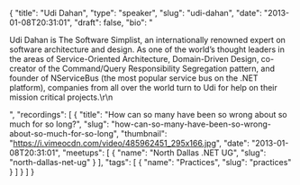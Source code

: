 {
  "title": "Udi Dahan",
  "type": "speaker",
  "slug": "udi-dahan",
  "date": "2013-01-08T20:31:01",
  "draft": false,
  "bio": "<p>Udi Dahan is The Software Simplist, an internationally renowned expert on software architecture and design. As one of the world’s thought leaders in the areas of Service-Oriented Architecture, Domain-Driven Design, co-creator of the Command/Query Responsibility Segregation pattern, and founder of NServiceBus (the most popular service bus on the .NET platform), companies from all over the world turn to Udi for help on their mission critical projects.\r\n</p>",
  "recordings": [
    {
      "title": "How can so many have been so wrong about so much for so long?",
      "slug": "how-can-so-many-have-been-so-wrong-about-so-much-for-so-long",
      "thumbnail": "https://i.vimeocdn.com/video/485962451_295x166.jpg",
      "date": "2013-01-08T20:31:01",
      "meetups": [
        {
          "name": "North Dallas .NET UG",
          "slug": "north-dallas-net-ug"
        }
      ],
      "tags": [
        {
          "name": "Practices",
          "slug": "practices"
        }
      ]
    }
  ]
}